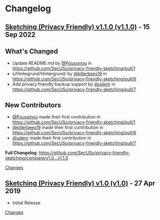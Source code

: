 # Changelog

<a name="v1.1.0"></a>
## [Sketching (Privacy Friendly) v1.1.0 (v1.1.0)](https://github.com/SecUSo/privacy-friendly-sketching/releases/tag/v1.1.0) - 15 Sep 2022

## What's Changed
* Update README.md by [@Poussinou](https://github.com/Poussinou) in https://github.com/SecUSo/privacy-friendly-sketching/pull/1
* s/Hintegrund/Hintergrund/ by [@killerbees19](https://github.com/killerbees19) in https://github.com/SecUSo/privacy-friendly-sketching/pull/6
* Add privacy friendly backup support by [@udenr](https://github.com/udenr) in https://github.com/SecUSo/privacy-friendly-sketching/pull/7

## New Contributors
* [@Poussinou](https://github.com/Poussinou) made their first contribution in https://github.com/SecUSo/privacy-friendly-sketching/pull/1
* [@killerbees19](https://github.com/killerbees19) made their first contribution in https://github.com/SecUSo/privacy-friendly-sketching/pull/6
* [@udenr](https://github.com/udenr) made their first contribution in https://github.com/SecUSo/privacy-friendly-sketching/pull/7

**Full Changelog**: https://github.com/SecUSo/privacy-friendly-sketching/compare/v1.0...v1.1.0

[Changes][v1.1.0]


<a name="v1.0"></a>
## [Sketching (Privacy Friendly) v1.0 (v1.0)](https://github.com/SecUSo/privacy-friendly-sketching/releases/tag/v1.0) - 27 Apr 2019

- Initial Release

[Changes][v1.0]


[v1.1.0]: https://github.com/SecUSo/privacy-friendly-sketching/compare/v1.0...v1.1.0
[v1.0]: https://github.com/SecUSo/privacy-friendly-sketching/tree/v1.0

 <!-- Generated by https://github.com/rhysd/changelog-from-release -->
